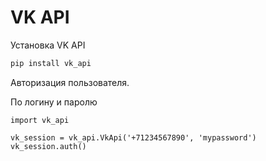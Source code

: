 # VK API
Установка VK API
```Bash
pip install vk_api
```
Авторизация пользователя.

По логину и паролю
```
import vk_api

vk_session = vk_api.VkApi('+71234567890', 'mypassword')
vk_session.auth()
```
